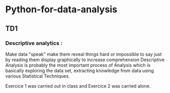 # Python-for-data-analysis

## TD1

### Descriptive analytics : 

Make data "speak" make them reveal things hard or impossible to say just by reading them display graphically to increase comprehension
Descriptive Analysis is probably the most important process of Analysis which is basically exploring the data set, extracting knowledge from data using various Statistical Techniques.

Exercice 1 was carried out in class and Exercice 2 was carried alone.
